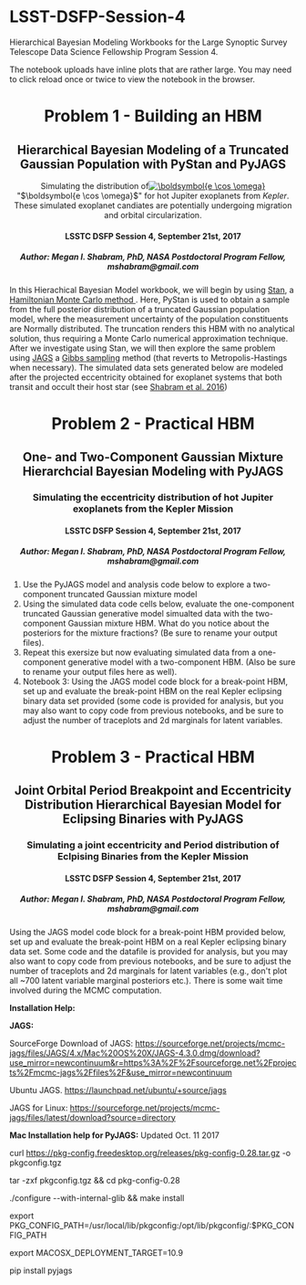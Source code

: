 # LSST-DSFP-Session-4
Hierarchical Bayesian Modeling Workbooks for the Large Synoptic Survey Telescope Data Science Fellowship Program Session 4.

The notebook uploads have inline plots that are rather large.  You may need to click reload once or twice to view the notebook in the browser.  

<h1 align="center"></h1>
<h1 align="center">Problem 1 - Building an HBM</h1>
<h2 align="center">Hierarchical Bayesian Modeling of a Truncated Gaussian Population with PyStan and PyJAGS</h2>
<div align="center">Simulating the distribution of<a href="http://www.codecogs.com/eqnedit.php?latex=\boldsymbol{e&space;\cos&space;\omega}" target="_blank"><img src="http://latex.codecogs.com/gif.latex?\boldsymbol{e&space;\cos&space;\omega}" title="\boldsymbol{e \cos \omega}" /></a> "$\boldsymbol{e \cos \omega}$" for hot Jupiter exoplanets from  <i>Kepler</i>. These simulated exoplanet candiates are potentially undergoing migration and orbital circularization. </div>
<h4 align="center">LSSTC DSFP Session 4, September 21st, 2017</h4>
<h5 align="center">Author: Megan I. Shabram, PhD,
NASA Postdoctoral Program Fellow,  mshabram@gmail.com</h5>

<p>In this Hierachical Bayesian Model workbook, we will begin by using <a href="http://mc-stan.org/users/documentation/case-studies.html">Stan</a>, a <a href="https://en.wikipedia.org/wiki/Hybrid_Monte_Carlo">Hamiltonian Monte Carlo method </a>. Here, PyStan is used to obtain a sample from the full posterior distribution of a truncated Gaussian population model, where the measurement uncertainty of the population constituents are Normally distributed. The truncation renders this HBM with no analytical solution, thus requiring a Monte Carlo numerical approximation technique. After we investigate using Stan, we will then explore the same problem using <a href="https://martynplummer.wordpress.com/2016/01/11/pyjags/"> JAGS</a> a <a href="https://en.wikipedia.org/wiki/Gibbs_sampling">Gibbs sampling</a> method (that reverts to Metropolis-Hastings when necessary). The simulated data sets generated below are modeled after the projected eccentricity obtained for exoplanet systems that both transit and occult their host star (see <a href="https://arxiv.org/abs/1511.02861"> Shabram et al. 2016</a>)</p>

<h1 align="center">Problem 2 - Practical HBM</h1>
<h2 align="center">One- and Two-Component Gaussian Mixture Hierarchcial Bayesian Modeling with PyJAGS</h2>
<h3 align="center">Simulating the eccentricity distribution of hot Jupiter exoplanets from the Kepler Mission</h3>
<h4 align="center">LSSTC DSFP Session 4, September 21st, 2017</h4>
<h5 align="center">Author: Megan I. Shabram, PhD,
NASA Postdoctoral Program Fellow,  mshabram@gmail.com</h5>

1. Use the PyJAGS model and analysis code below to explore a two-component truncated Gaussian mixture model
2. Using the simulated data code cells below, evaluate the one-component truncated Gaussian generative model simualted data with the two-component Gaussian mixture HBM. What do you notice about the posteriors for the mixture fractions? (Be sure to rename your output files).
3. Repeat this exersize but now evaluating simulated data from a one-component generative model with a two-component HBM. (Also be sure to rename your output files here as well).
4. Notebook 3: Using the JAGS model code block for a break-point HBM, set up and evaluate the break-point HBM on the real Kepler eclipsing binary data set provided (some code is provided for analysis, but you may also want to copy code from previous notebooks, and be sure to adjust the number of traceplots and 2d marginals for latent variables.



<h1 align="center">Problem 3 - Practical HBM</h1>
<h2 align="center">Joint Orbital Period Breakpoint and Eccentricity Distribution Hierarchical Bayesian Model for Eclipsing Binaries with PyJAGS</h2>
<h3 align="center">Simulating a joint eccentricity and Period distribution of Eclpising Binaries from the Kepler Mission</h3>
<h4 align="center">LSSTC DSFP Session 4, September 21st, 2017</h4>
<h5 align="center">Author: Megan I. Shabram, PhD,
NASA Postdoctoral Program Fellow,  mshabram@gmail.com</h5>

Using the JAGS model code block for a break-point HBM provided below, set up and evaluate the break-point HBM on a real Kepler eclipsing binary data set. Some code and the datafile is provided for analysis, but you may also want to copy code from previous notebooks, and be sure to adjust the number of traceplots and 2d marginals for latent variables (e.g., don't plot all ~700 latent variable marginal posteriors etc.). There is some wait time involved during the MCMC computation.



**Installation Help:**


**JAGS:**

SourceForge Download of JAGS: https://sourceforge.net/projects/mcmc-jags/files/JAGS/4.x/Mac%20OS%20X/JAGS-4.3.0.dmg/download?use_mirror=newcontinuum&r=https%3A%2F%2Fsourceforge.net%2Fprojects%2Fmcmc-jags%2Ffiles%2F&use_mirror=newcontinuum

Ubuntu JAGS. https://launchpad.net/ubuntu/+source/jags

JAGS for Linux: https://sourceforge.net/projects/mcmc-jags/files/latest/download?source=directory


**Mac Installation help for PyJAGS:** 
Updated Oct. 11 2017

curl https://pkg-config.freedesktop.org/releases/pkg-config-0.28.tar.gz -o pkgconfig.tgz

tar -zxf pkgconfig.tgz && cd pkg-config-0.28

./configure --with-internal-glib && make install

export PKG_CONFIG_PATH=/usr/local/lib/pkgconfig:/opt/lib/pkgconfig/:$PKG_CONFIG_PATH

export MACOSX_DEPLOYMENT_TARGET=10.9

pip install pyjags
